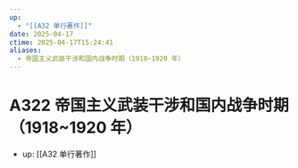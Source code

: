 ```yaml
---
up:
  - "[[A32 单行著作]]"
date: 2025-04-17
ctime: 2025-04-17T15:24:41
aliases:
  - 帝国主义武装干涉和国内战争时期（1918~1920 年）
---
```


# A322 帝国主义武装干涉和国内战争时期（1918~1920 年）

- up: [[A32 单行著作]]
